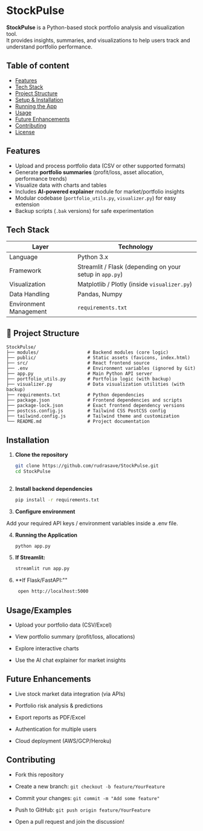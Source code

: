 
# StockPulse

**StockPulse** is a Python-based stock portfolio analysis and visualization tool.  
It provides insights, summaries, and visualizations to help users track and understand portfolio performance.


## Table of content 

- [Features](#features)  
- [Tech Stack](#tech-stack)  
- [Project Structure](#project-structure)  
- [Setup & Installation](#setup--installation)  
- [Running the App](#running-the-app)  
- [Usage](#usage)  
- [Future Enhancements](#future-enhancements)  
- [Contributing](#contributing)  
- [License](#license)
## Features

- Upload and process portfolio data (CSV or other supported formats)
- Generate **portfolio summaries** (profit/loss, asset allocation, performance trends)
- Visualize data with charts and tables
- Includes **AI-powered explainer** module for market/portfolio insights
- Modular codebase (`portfolio_utils.py`, `visualizer.py`) for easy extension
- Backup scripts (`.bak` versions) for safe experimentation

## Tech Stack

| Layer     | Technology                      |
|-----------|----------------------------------|
| Language  | Python 3.x           |
| Framework   | Streamlit / Flask (depending on your setup in `app.py`) |
| Visualization   |Matplotlib / Plotly (inside `visualizer.py`)    |
| Data Handling |  Pandas, Numpy          |
|Environment Management | `requirements.txt` |




## 📂 Project Structure

```plaintext
StockPulse/
├── modules/                  # Backend modules (core logic)
├── public/                   # Static assets (favicons, index.html)
├── src/                      # React frontend source
├── .env                      # Environment variables (ignored by Git)
├── app.py                    # Main Python API server
├── portfolio_utils.py        # Portfolio logic (with backup)
├── visualizer.py             # Data visualization utilities (with backup)
├── requirements.txt          # Python dependencies
├── package.json              # Frontend dependencies and scripts
├── package-lock.json         # Exact frontend dependency versions
├── postcss.config.js         # Tailwind CSS PostCSS config
├── tailwind.config.js        # Tailwind theme and customization
└── README.md                 # Project documentation
```

## Installation


1. **Clone the repository**  
   ```bash
   git clone https://github.com/rudrasave/StockPulse.git
   cd StockPulse
    
2. **Install backend dependencies**  
   ```bash
   pip install -r requirements.txt

3. **Configure environment**

Add your required API keys / environment variables inside a .env file.

4. **Running the Application**
    ```bash
    python app.py

5. **If Streamlit:**
    ```bash
    streamlit run app.py

6. **If Flask/FastAPI:""
    ```bash
     open http://localhost:5000


## Usage/Examples
- Upload your portfolio data (CSV/Excel)

- View portfolio summary (profit/loss, allocations)

- Explore interactive charts

- Use the AI chat explainer for market insights


## Future Enhancements

- Live stock market data integration (via APIs)

- Portfolio risk analysis & predictions

- Export reports as PDF/Excel

- Authentication for multiple users

- Cloud deployment (AWS/GCP/Heroku)
## Contributing



- Fork this repository

- Create a new branch: `git checkout -b feature/YourFeature`

- Commit your changes: `git commit -m "Add some feature"`

- Push to GitHub: `git push origin feature/YourFeature`

- Open a pull request and join the discussion!